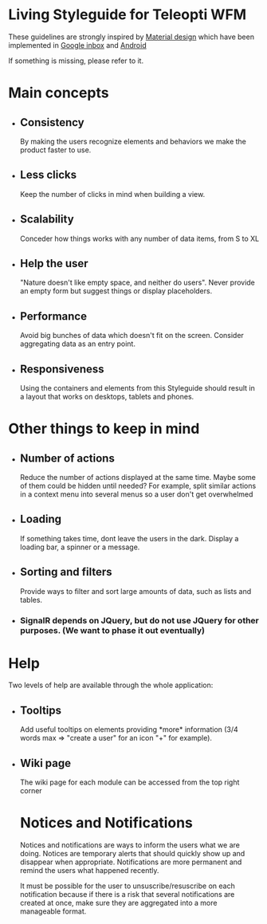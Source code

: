 <div class="view-header">
<div class="view-title">
<h1>Living Styleguide for Teleopti WFM</h1>
<p>These guidelines are strongly inspired by <a href="http://www.google.com/design/spec/material-design/introduction.html">Material design</a>
which have been implemented in <a href="https://www.google.com/inbox/">Google inbox</a> and <a href="http://www.materialup.com/">Android</a> </p>

<p>If something is missing, please refer to it.</p>
</div>
</div>

<h1>Main concepts</h1>
<ul class="wfm-simple-list">
<li><h2>Consistency</h2>
<div class="subtext">By making the users recognize elements and behaviors we make the product faster to use.</div>
</li>
<li><h2>Less clicks</h2>
<div class="subtext">Keep the number of clicks in mind when building a view. </div>
</li>
<li><h2>Scalability</h2>
<div class="subtext">Conceder how things works with any number of data items, from S to XL</div>
</li>
<li><h2>Help the user</h2>
<div class="subtext">"Nature doesn't like empty space, and neither do users".
Never provide an empty form but suggest things or display placeholders.</div>
</li>
<li><h2>Performance</h2>
<div class="subtext">Avoid big bunches of data which doesn't fit on the screen. Consider aggregating data as an entry point.</div></li>
<li><h2>Responsiveness</h2>
<div class="subtext">Using the containers and elements from this Styleguide should result in a layout that works on desktops, tablets and phones.</div>
</li>
</ul>

<h1>Other things to keep in mind</h1>
<ul class="wfm-simple-list">
<li>
<h2>Number of actions</h2>
<div class="subtext">Reduce the number of actions displayed at the same time. Maybe some of them could be hidden until needed? For example, split similar actions in a context menu into several menus so a user don't get overwhelmed</div></li>
<li><h2>Loading</h2>
<div class="subtext">If something takes time, dont leave the users in the dark. Display a loading bar, a spinner or a message.</li></li>
<li><h2>Sorting and filters</h2>
<div class="subtext">Provide ways to filter and sort large amounts of data, such as lists and tables.</div></li>
<li><h3>SignalR depends on JQuery, but do not use JQuery for other purposes. </b>(We want to phase it out eventually)</li>
</ul>

<h1>Help</h1>
Two levels of help are available through the whole application:
<ul class="wfm-simple-list">
<li>
<h2> Tooltips</h2>
<div class="subtext">Add useful tooltips on elements providing *more* information (3/4 words max => "create a user" for an icon "+" for example).</div>
</li>
<li>
<h2>Wiki page</h2>
<div class="subtext">The wiki page for each module can be accessed from the top right corner</div>
</li>


<h1>Notices and Notifications</h1>
Notices and notifications are ways to inform the users what we are doing.
Notices are temporary alerts that should quickly show up and disappear when appropriate.
Notifications are more permanent and remind the users what happened recently.  

It must be possible for the user to unsuscribe/resuscribe on each notification because if there is a risk that several notifications are created at once, make sure they are aggregated into a more manageable format.
